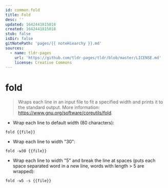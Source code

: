 ```yaml
---
id: common.fold
title: Fold
desc: ''
updated: 1642441815018
created: 1642441815018
stub: false
isDir: false
gitNotePath: 'pages/{{ noteHiearchy }}.md'
sources:
  - name: tldr-pages
    url: 'https://github.com/tldr-pages/tldr/blob/master/LICENSE.md'
    license: Creative Commons
---
```

# fold

> Wraps each line in an input file to fit a specified width and prints it to the standard output.
> More information: <https://www.gnu.org/software/coreutils/fold>.

- Wrap each line to default width (80 characters):

`fold {{file}}`

- Wrap each line to width "30":

`fold -w30 {{file}}`

- Wrap each line to width "5" and break the line at spaces (puts each space separated word in a new line, words with length > 5 are wrapped):

`fold -w5 -s {{file}}`

